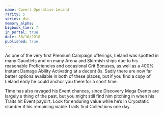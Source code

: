 ```yaml
---
name: Covert Operative Leland
rarity: 5
series: dsc
memory_alpha:
bigbook_tier: 7
in_portal: true
date: 30/10/2018
published: true
---
```


As one of the very first Premium Campaign offerings, Leland was spotted in many Gauntlets and on many Arena and Skirmish ships due to his reasonable Proficiencies and occasional Crit Bonuses, as well as a 400% Instant Damage Ability Activating at a decent 8s. Sadly there are now far better options available in both of these places, but if you find a copy of Leland early he could anchor you there for a short time.

Time has also ravaged his Event chances, since Discovery Mega Events are largely a thing of the past, but you might still find him pitching in when his Traits hit Event paydirt. Look for enduring value while he’s in Cryostatic slumber if his remaining viable Traits find Collections one day.
